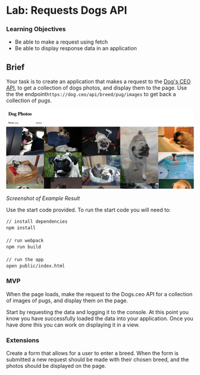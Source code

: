 # Lab: Requests Dogs API

### Learning Objectives

- Be able to make a request using fetch
- Be able to display response data in an application

## Brief

Your task is to create an application that makes a request to the [Dog's CEO API](https://dog.ceo/dog-api/), to get a collection of dogs photos, and display them to the page. Use the the endpoint`https://dog.ceo/api/breed/pug/images` to get back a collection of pugs.

![Screenshot of Example Result](images/dogs_app.png)

*Screenshot of Example Result*

Use the start code provided. To run the start code you will need to:

```bash
// install dependencies
npm install

// run webpack
npm run build

// run the app
open public/index.html
```

### MVP

When the page loads, make the request to the Dogs.ceo API for a collection of images of pugs, and display them on the page.

Start by requesting the data and logging it to the console. At this point you know you have successfully loaded the data into your application. Once you have done this you can work on displaying it in a view.

### Extensions

Create a form that allows for a user to enter a breed. When the form is submitted a new request should be made with their chosen breed, and the photos should be displayed on the page.

